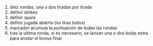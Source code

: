 1) diez rondas, una o dos tiradas por tirada
2) definir strikes 
3) definir spare
4) definir jugada abierta (no tiras todos)
5) marcador acumula la puntuación de todas las rondas
6) tras la ultima ronda, si es necesario, se lanzan una o dos bolas extra para anotar el bonus final